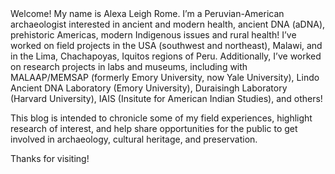 <head>
Welcome!
My name is Alexa Leigh Rome.
I’m a Peruvian-American archaeologist interested in ancient and modern health, ancient DNA (aDNA), prehistoric Americas, modern Indigenous issues and rural health!
I’ve worked on field projects in the USA (southwest and northeast), Malawi, and in the Lima, Chachapoyas, Iquitos regions of Peru.
Additionally, I’ve worked on research projects in labs and museums, including with MALAAP/MEMSAP (formerly Emory University, now Yale University), Lindo Ancient DNA Laboratory (Emory University), Duraisingh Laboratory (Harvard University), IAIS (Insitute for American Indian Studies), and others!

This blog is intended to chronicle some of my field experiences, highlight research of interest, and help share opportunities for the public to get involved in archaeology, cultural heritage, and preservation. 

Thanks for visiting!
<head>
